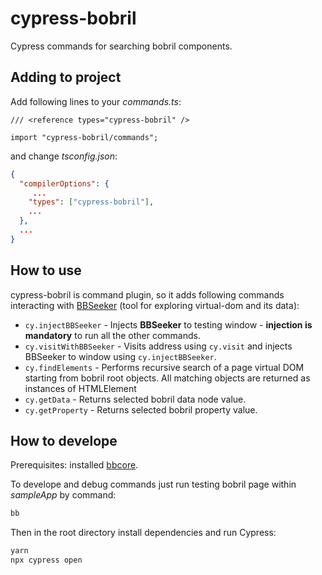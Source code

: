 # cypress-bobril

Cypress commands for searching bobril components.

## Adding to project

Add following lines to your _commands.ts_:

```tsx
/// <reference types="cypress-bobril" />

import "cypress-bobril/commands";
```

and change _tsconfig.json_:

```json
{
  "compilerOptions": {
     ...
    "types": ["cypress-bobril"],
    ...
  },
  ...
}
```

## How to use

cypress-bobril is command plugin, so it adds following commands interacting with [BBSeeker](https://github.com/bobril/bb-seeker) (tool for exploring virtual-dom and its data):

-   `cy.injectBBSeeker` - Injects **BBSeeker** to testing window - **injection is mandatory** to run all the other commands.
-   `cy.visitWithBBSeeker` - Visits address using `cy.visit` and injects BBSeeker to window using `cy.injectBBSeeker`.
-   `cy.findElements` - Performs recursive search of a page virtual DOM starting from bobril root objects. All matching objects are returned as instances of HTMLElement
-   `cy.getData` - Returns selected bobril data node value.
-   `cy.getProperty` - Returns selected bobril property value.

## How to develope

Prerequisites: installed [bbcore](https://github.com/bobril/bbcore).

To develope and debug commands just run testing bobril page within _sampleApp_ by command:

```bash
bb
```

Then in the root directory install dependencies and run Cypress:

```bash
yarn
npx cypress open
```
